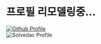 # 프로필 리모델링중...

[![Github Profile](https://github-readme-stats.vercel.app/api?username=CaChiJ&count_private=true&hide=contribs,prs&show_icons=true&theme=vue-dark)](https://github.com/CaChiJ)  
![Solvedac Profile](http://mazassumnida.wtf/api/v2/generate_badge?boj=CaChiJ)

<!--
**CaChiJ/CaChiJ** is a ✨ _special_ ✨ repository because its `README.md` (this file) appears on your GitHub profile.

Here are some ideas to get you started:

- 🔭 I’m currently working on ...
- 🌱 I’m currently learning ...
- 👯 I’m looking to collaborate on ...
- 🤔 I’m looking for help with ...
- 💬 Ask me about ...
- 📫 How to reach me: ...
- 😄 Pronouns: ...
- ⚡ Fun fact: ...
-->

